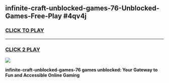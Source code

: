 
## infinite-craft-unblocked-games-76-Unblocked-Games-Free-Play #4qv4j
<h3>
<a href="https://us.freeplayer.one?title=infinite-craft-unblocked-games-76&ref=9M">CLICK TO PLAY</a></h3>
<hr>

<h3>
<a href="https://us.freeplayer.one?title=infinite-craft-unblocked-games-76&ref=9M">CLICK 2 PLAY</a>
  
</h3>

<a href="https://us.freeplayer.one?title=infinite-craft-unblocked-games-76&ref=9M"><img src="https://clearcache.store/games.png"></a>


**infinite-craft-unblocked-games-76 games unblocked: Your Gateway to Fun and Accessible Online Gaming**
